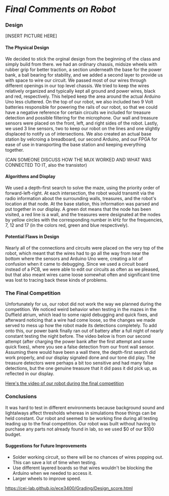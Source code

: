 # __*Final Comments on Robot*__

### Design

[INSERT PICTURE HERE]

#### The Physical Design
We decided to stick the orginal design from the beginning of the class and simply build from there. we had an ordinary chassis, midsize wheels with rubber grip for better traction, a section underneath the base for the power bank, a ball bearing for stability, and we added a second layer to provide us with space to wire our circuit. We passed most of our wires through different openings in our top level chassis. We tried to keep the wires relatively organized and typically kept all ground and power wires, black and red, respectively. This helped keep the area around the actual Arduino Uno less cluttered. On the top of our robot, we also included two 9 Volt batteries responsible for powering the rails of our robot, so that we could have a negative reference for certain circuits we included for treasure detection and possible filtering for the microphone. Our wall and treasure sensors were placed on the front, left, and right sides of the robot. Lastly, we used 3 line sensors, two to keep our robot on the lines and one slightly displaced to notify us of intersections. We also created an actual base station by velcroing a breadboard, our second Arduino, and our FPGA for ease of use in transporting the base station and keeping everything together.

(CAN SOMEONE DISCUSS HOW THE MUX WORKED AND WHAT WAS CONNECTED TO IT, also the transistor)

#### Algorithms and Display
We used a depth-first search to solve the maze, using the priority order of forward-left-right. At each intersection, the robot would transmit via the radio information about the surrounding walls, treasures, and the robot's location at that node. At the base station, this information was parsed and put together in our display. A green dot means that the node has been visited, a red line is a wall, and the treasures were designated at the nodes by yellow circles with the corresponding number in kHz for the frequencies, 7, 12 and 17 (in the colors red, green and blue respectively).

#### Potential Flaws in Design
Nearly all of the connections and circuits were placed on the very top of the robot, which meant that the wires had to go all the way from near the bottom where the sensors and Arduino Uno were, creating a lot of confusion when it came to debugging. Since we used a circuit board instead of a PCB, we were able to edit our circuits as often as we pleased, but that also meant wires came loose somewhat often and significant time was lost to tracing back these kinds of problems.

### The Final Competition
Unfortunately for us, our robot did not work the way we planned during the competition. We noticed weird behavior when testing in the mazes in the Duffield atrium, which lead to some rapid debugging and quick fixes, and afterward noticing that a wire had come loose, so the changes we made served to mess up how the robot made its detections completely. To add onto this, our power bank finally ran out of battery after a full night of nearly constant testing the night before. The video below is from our second attempt (after charging the power bank after the first attempt and some quick fixes), where you see a false detection from our front wall sensor. Assuming there would have been a wall there, the depth-first search did work properly, and our display signaled done and our tone did play. The treasure detectors were perhaps a bit too sensitive and had many false detections, but the one genuine treasure that it did pass it did pick up, as reflected in our display.


[Here's the video of our robot during the final competition](https://www.youtube.com/watch?v=oZpQe9s_qdU)

### Conclusions
It was hard to test in different environments because background sound and lightalways affect thresholds whereas in simulations those things can be held constant. Our robot and seemed to be working fine during all testing leading up to the final competition. Our robot was built without having to purchase any parts not already found in lab, so we used $0 of our $100 budget.

#### Suggestions for Future Improvements
* Solder working circuit, so there will be no chances of wires popping out. This can save a lot of time when testing.
* Use different layered boards so that wires wouldn't be blocking the Arduino when we needed to access it.
* Larger wheels to improve speed.




https://cei-lab.github.io/ece3400/Grading/Design_score.html

